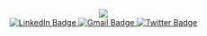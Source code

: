 <div id="header" align="center" style="width:100%">
  <img src="https://media.giphy.com/media/qgQUggAC3Pfv687qPC/giphy.gif"/>
</div>
<div id="badges" align="center">
  <a href="https://www.linkedin.com/in/ebuka-mbanusi-851090226/" target="_blank">
  <img src="https://img.shields.io/badge/LinkedIn-blue?style=for-the-badge&logo=linkedin&logoColor=white" alt="LinkedIn Badge"/>
  </a>

  <a href="mailto:mbanusifrancis9@gmail.com" target="_blank">
  <img src="https://img.shields.io/badge/Gmail-red?style=for-the-badge&logo=Gmail&logoColor=white" alt="Gmail Badge"/>
  </a>

  <a href="https://twitter.com/MbanusiF" target="_blank">
  <img src="https://img.shields.io/badge/Twitter-blue?style=for-the-badge&logo=twitter&logoColor=white" alt="Twitter Badge"/>
  </a>
</div>
